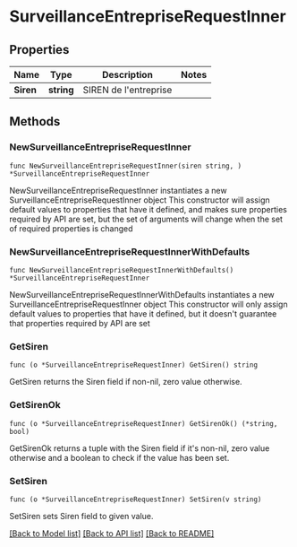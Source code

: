 # SurveillanceEntrepriseRequestInner

## Properties

Name | Type | Description | Notes
------------ | ------------- | ------------- | -------------
**Siren** | **string** | SIREN de l&#39;entreprise | 

## Methods

### NewSurveillanceEntrepriseRequestInner

`func NewSurveillanceEntrepriseRequestInner(siren string, ) *SurveillanceEntrepriseRequestInner`

NewSurveillanceEntrepriseRequestInner instantiates a new SurveillanceEntrepriseRequestInner object
This constructor will assign default values to properties that have it defined,
and makes sure properties required by API are set, but the set of arguments
will change when the set of required properties is changed

### NewSurveillanceEntrepriseRequestInnerWithDefaults

`func NewSurveillanceEntrepriseRequestInnerWithDefaults() *SurveillanceEntrepriseRequestInner`

NewSurveillanceEntrepriseRequestInnerWithDefaults instantiates a new SurveillanceEntrepriseRequestInner object
This constructor will only assign default values to properties that have it defined,
but it doesn't guarantee that properties required by API are set

### GetSiren

`func (o *SurveillanceEntrepriseRequestInner) GetSiren() string`

GetSiren returns the Siren field if non-nil, zero value otherwise.

### GetSirenOk

`func (o *SurveillanceEntrepriseRequestInner) GetSirenOk() (*string, bool)`

GetSirenOk returns a tuple with the Siren field if it's non-nil, zero value otherwise
and a boolean to check if the value has been set.

### SetSiren

`func (o *SurveillanceEntrepriseRequestInner) SetSiren(v string)`

SetSiren sets Siren field to given value.



[[Back to Model list]](../README.md#documentation-for-models) [[Back to API list]](../README.md#documentation-for-api-endpoints) [[Back to README]](../README.md)


